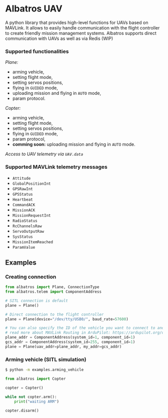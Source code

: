 # Albatros UAV

A python library that provides high-level functions for UAVs based on MAVLink. It allows to easily handle communication with the flight controller to create friendly mission management systems. Albatros supports direct communication with UAVs as well as via Redis (WIP)

### Supported functionalities

*Plane:*

- arming vehicle,
- setting flight mode,
- setting servos positions,
- flying in `GUIDED` mode,
- uploading mission and flying in `AUTO` mode,
- param protocol.

*Copter:*

- arming vehicle,
- setting flight mode,
- setting servos positions,
- flying in `GUIDED` mode,
- param protocol,
- __comming soon:__ uploading mission and flying in `AUTO` mode.

*Access to UAV telemetry via `UAV.data`*

### Supported MAVLink telemetry messages

- `Attitude`
- `GlobalPositionInt`
- `GPSRawInt`
- `GPSStatus`
- `Heartbeat`
- `CommandACK`
- `MissionACK`
- `MissionRequestInt`
- `RadioStatus`
- `RcChannelsRaw`
- `ServoOutputRaw`
- `SysStatus`
- `MissionItemReached`
- `ParamValue`

## Examples

### Creating connection
```python
from albatros import Plane, ConnectionType
from albatros.telem import ComponentAddress

# SITL connection is default
plane = Plane() 

# Direct connection to the flight controller
plane = Plane(device="/dev/tty/USB0/", baud_rate=57600)

# You can also specify the ID of the vehicle you want to connect to and the ID of your system
# read more about MAVLink Routing in ArduPilot: https://ardupilot.org/dev/docs/mavlink-routing-in-ardupilot.html
plane_addr = ComponentAddress(system_id=1, component_id=1)
gcs_addr = ComponentAddress(system_id=255, component_id=1)
plane = Plane(uav_addr=plane_addr, my_addr=gcs_addr)
```

### Arming vehicle (SITL simulation)

```bash
$ python -m examples.arming_vehicle
```

```python
from albatros import Copter

copter = Copter()

while not copter.arm():
    print("waiting ARM")

copter.disarm()
```
